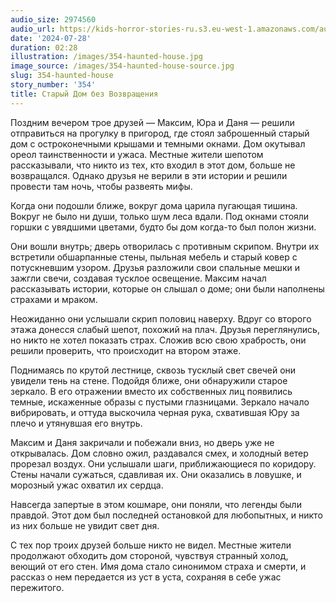 ```yaml
---
audio_size: 2974560
audio_url: https://kids-horror-stories-ru.s3.eu-west-1.amazonaws.com/audio/354-haunted-house.mp3
date: '2024-07-28'
duration: 02:28
illustration: /images/354-haunted-house.jpg
image_source: /images/354-haunted-house-source.jpg
slug: 354-haunted-house
story_number: '354'
title: Старый Дом без Возвращения
---
```


Поздним вечером трое друзей — Максим, Юра и Даня — решили отправиться на прогулку в пригород, где стоял заброшенный старый дом с остроконечными крышами и темными окнами. Дом окутывал ореол таинственности и ужаса. Местные жители шепотом рассказывали, что никто из тех, кто входил в этот дом, больше не возвращался. Однако друзья не верили в эти истории и решили провести там ночь, чтобы развеять мифы.

Когда они подошли ближе, вокруг дома царила пугающая тишина. Вокруг не было ни души, только шум леса вдали. Под окнами стояли горшки с увядшими цветами, будто бы дом когда-то был полон жизни.

Они вошли внутрь; дверь отворилась с противным скрипом. Внутри их встретили обшарпанные стены, пыльная мебель и старый ковер с потускневшим узором. Друзья разложили свои спальные мешки и зажгли свечи, создавая тусклое освещение. Максим начал рассказывать истории, которые он слышал о доме; они были наполнены страхами и мраком.

Неожиданно они услышали скрип половиц наверху. Вдруг со второго этажа донесся слабый шепот, похожий на плач. Друзья переглянулись, но никто не хотел показать страх. Сложив всю свою храбрость, они решили проверить, что происходит на втором этаже.

Поднимаясь по крутой лестнице, сквозь тусклый свет свечей они увидели тень на стене. Подойдя ближе, они обнаружили старое зеркало. В его отражении вместо их собственных лиц появились темные, искаженные образы с пустыми глазницами. Зеркало начало вибрировать, и оттуда выскочила черная рука, схватившая Юру за плечо и утянувшая его внутрь.

Максим и Даня закричали и побежали вниз, но дверь уже не открывалась. Дом словно ожил, раздавался смех, и холодный ветер прорезал воздух. Они услышали шаги, приближающиеся по коридору. Стены начали сужаться, сдавливая их. Они оказались в ловушке, и морозный ужас охватил их сердца.

Навсегда запертые в этом кошмаре, они поняли, что легенды были правдой. Этот дом был последней остановкой для любопытных, и никто из них больше не увидит свет дня.

С тех пор троих друзей больше никто не видел. Местные жители продолжают обходить дом стороной, чувствуя странный холод, веющий от его стен. Имя дома стало синонимом страха и смерти, и рассказ о нем передается из уст в уста, сохраняя в себе ужас пережитого.